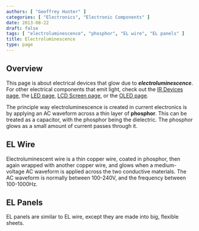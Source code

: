 ```yaml
---
authors: [ "Geoffrey Hunter" ]
categories: [ "Electronics", "Electronic Components" ]
date: 2013-08-22
draft: false
tags: [ "electroluminescence", "phosphor", "EL wire", "EL panels" ]
title: Electroluminescence
type: page
---
```


## Overview

This page is about electrical devices that glow due to _**electroluminescence**_. For other electrical components that emit light, check out the [IR Devices page,](/electronics/components/ir-devices) the [LED page](/electronics/components/diodes/leds), [LCD Screen page](/electronics/components/lcd-screens), or the [OLED page](/electronics/components/oled-screens).

The principle way electroluminescence is created in current electronics is by applying an AC waveform across a thin layer of **phosphor**. This can be treated as a capacitor, with the phosphor being the dielectric. The phosphor glows as a small amount of  current passes through it.

## EL Wire

Electroluminescent wire is a thin copper wire, coated in phosphor, then again wrapped with another copper wire, and glows when a medium-voltage AC waveform is applied across the two conductive materials. The AC waveform is normally between 100-240V, and the frequency between 100-1000Hz.

## EL Panels

EL panels are similar to EL wire, except they are made into big, flexible sheets.
